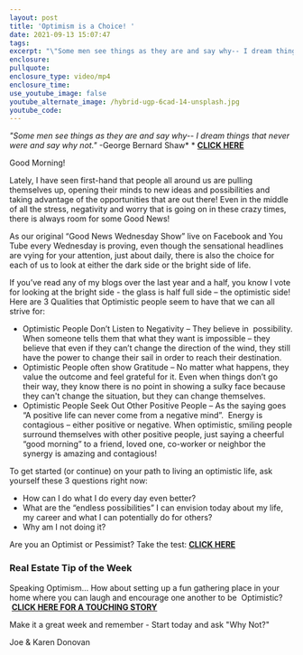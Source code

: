 ```yaml
---
layout: post
title: 'Optimism is a Choice! '
date: 2021-09-13 15:07:47
tags:
excerpt: "\"Some men see things as they are and say why-- I dream things that never were and say why not.\"\_-George Bernard Shaw"
enclosure:
pullquote:
enclosure_type: video/mp4
enclosure_time:
use_youtube_image: false
youtube_alternate_image: /hybrid-ugp-6cad-14-unsplash.jpg
youtube_code:
---
```

*"Some men see things as they are and say why-- I dream things that never were and say why not."*&nbsp;-George Bernard Shaw*&nbsp;*&nbsp;**[CLICK HERE](https://youtu.be/dTOoDzmJDok)**

Good Morning\! &nbsp;

Lately, I have seen first-hand that people all around us are pulling themselves up, opening their minds to new ideas and possibilities and taking advantage of the opportunities that are out there\! Even in the middle of all the stress, negativity and worry that is going on in these crazy times, there is always room for some Good News\!

As our original “Good News Wednesday Show” live on Facebook and You Tube every Wednesday is proving, even though the sensational headlines are vying for your attention, just about daily, there is also the choice for each of us to look at either the dark side or the bright side of life.

If you’ve read any of my blogs over the last year and a half, you know I vote for looking at the bright side - the glass is half full side – the optimistic side\!&nbsp; Here are 3 Qualities that Optimistic people seem to have that we can all strive for:

* Optimistic People Don’t Listen to Negativity – They believe in&nbsp; possibility. When someone tells them that what they want is impossible – they believe that even if they can’t change the direction of the wind, they still have the power to change their sail in order to reach their destination.
* Optimistic People often show Gratitude – No matter what happens, they value the outcome and feel grateful for it. Even when things don’t go their way, they know there is no point in showing a sulky face because they can't change the situation, but they can change themselves.
* Optimistic People Seek Out Other Positive People – As the saying goes “A positive life can never come from a negative mind”.&nbsp; Energy is contagious – either positive or negative. When optimistic, smiling people surround themselves with other positive people, just saying a cheerful “good morning” to a friend, loved one, co-worker or neighbor the synergy is amazing and contagious\!

To get started (or continue) on your path to living an optimistic life, ask yourself these 3 questions right now:&nbsp;

* How can I do what I do every day even better?
* What are the “endless possibilities” I can envision today about my life, my career and what I can potentially do for others?
* Why am I not doing it?

Are you an Optimist or Pessimist? Take the test:&nbsp;**[CLICK HERE](https://youtu.be/jCllOXIpXd0)**

### Real Estate Tip of the Week

Speaking Optimism... How about setting up a fun gathering place in your home where you can laugh and encourage one another to be&nbsp; Optimistic?&nbsp; &nbsp;**[CLICK HERE FOR A TOUCHING STORY](https://youtu.be/vmLIJAc5kyg)**

Make it a great week and remember - Start today and ask "Why Not?"

Joe & Karen Donovan&nbsp;
